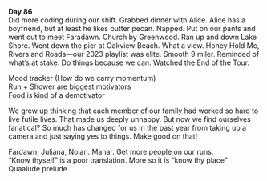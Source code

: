 **Day 86**  
Did more coding during our shift. Grabbed dinner with Alice. Alice has a boyfriend, but at least he likes butter pecan. Napped. Put on our pants and went out to meet Faradawn. Church by Greenwood. Ran up and down Lake Shore. Went down the pier at Oakview Beach. What a view. Honey Hold Me, Rivers and Roads—our 2023 playlist was elite. Smooth 9 miler. Reminded of what’s at stake. Do things because we can. Watched the End of the Tour. 

Mood tracker (How do we carry momentum)  
Run \+ Shower are biggest motivators  
Food is kind of a demotivator

We grew up thinking that each member of our family had worked so hard to live futile lives. That made us deeply unhappy. But now we find ourselves fanatical? So much has changed for us in the past year from taking up a camera and just saying yes to things. Make good on that\! 

Fardawn, Juliana, Nolan. Manar. Get more people on our runs.  
“Know thyself” is a poor translation. More so it is “know thy place”  
Quaalude prelude.